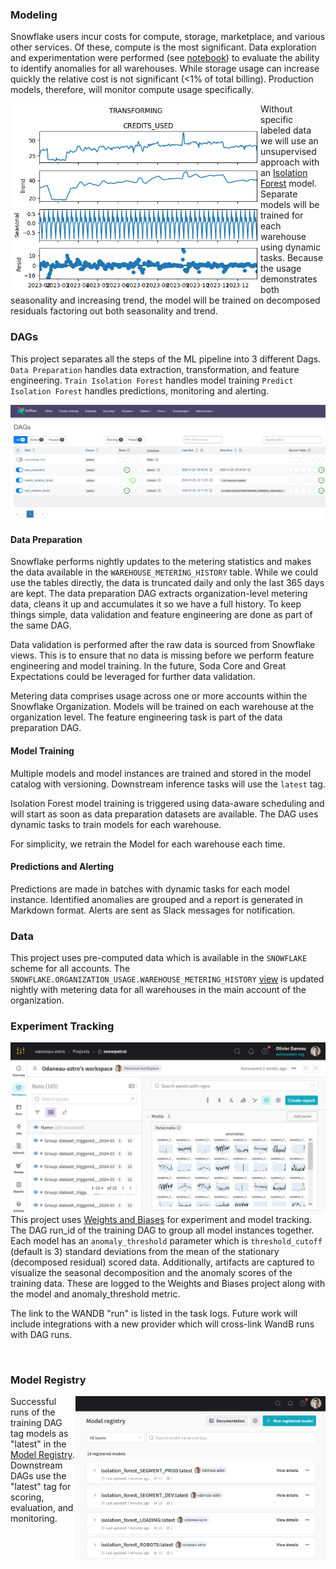 ### Modeling

Snowflake users incur costs for compute, storage, marketplace, and various other services. Of these, compute is the most
significant. Data exploration and experimentation were performed (see [notebook](notebooks/snowpatrol.ipynb)) to evaluate
the ability to identify anomalies for all warehouses.
While storage usage can increase quickly the relative cost is not significant (<1% of total billing).
Production models, therefore, will monitor compute usage specifically.

<p align="center">
  <img src="docs/images/transforming_decompose.png" width="400" align="left"/>
</p>

Without specific labeled data we will use an unsupervised approach with
an [Isolation Forest](https://en.wikipedia.org/wiki/Isolation_forest) model. Separate models
will be trained for each warehouse using dynamic tasks. Because the usage demonstrates both seasonality and
increasing trend, the model will be trained on decomposed residuals factoring out both seasonality and trend.
<br clear="left"/>

### DAGs

This project separates all the steps of the ML pipeline into 3 different Dags.
`Data Preparation` handles data extraction, transformation, and feature engineering.
`Train Isolation Forest` handles model training
`Predict Isolation Forest` handles predictions, monitoring and alerting.

<p align="center"><img src="docs/images/dags.png" width="800"/></p>

#### Data Preparation

Snowflake performs nightly updates to the metering statistics and makes the data available in
the `WAREHOUSE_METERING_HISTORY` table.
While we could use the tables directly, the data is truncated daily and only the last 365 days are kept.
The data preparation DAG extracts organization-level metering data, cleans it up and accumulates it so we have a full
history. To keep things simple, data validation and feature engineering are done as part of the same DAG.

Data validation is performed after the raw data is sourced from Snowflake views.
This is to ensure that no data is missing before we perform feature engineering and model training.
In the future, Soda Core and Great Expectations could be leveraged for further data validation.

Metering data comprises usage across one or more accounts within the Snowflake Organization. Models will be trained
on each warehouse at the organization level. The feature engineering task is part of the data preparation DAG.

#### Model Training

Multiple models and model instances are trained and stored in the model catalog with versioning. Downstream inference
tasks will use the `latest` tag.

Isolation Forest model training is triggered using data-aware scheduling and will start as soon as data preparation
datasets are available.
The DAG uses dynamic tasks to train models for each warehouse.

For simplicity, we retrain the Model for each warehouse each time.

#### Predictions and Alerting

Predictions are made in batches with dynamic tasks for each model instance. Identified anomalies are grouped and a report
is generated in Markdown format. Alerts are sent as Slack messages for notification.

### Data

This project uses pre-computed data which is available in the `SNOWFLAKE` scheme for all accounts.
The `SNOWFLAKE.ORGANIZATION_USAGE.WAREHOUSE_METERING_HISTORY` [view](https://docs.snowflake.com/en/sql-reference/organization-usage/warehouse_metering_history)
is updated nightly with metering data for all warehouses in the main account of the organization.

### Experiment Tracking

<p>
  <img src="docs/images/model_details.png" width="600" align="right"/>
</p>

This project uses [Weights and Biases](https://wandb.ai/snowpatrol/snowpatrol) for experiment and model tracking.
The DAG run_id of the training DAG to group all model instances together. Each model has an `anomaly_threshold`
parameter which is `threshold_cutoff` (default is 3) standard deviations from the mean of the stationary (decomposed
residual) scored data. Additionally, artifacts are captured to visualize the seasonal decomposition and the anomaly
scores of the training data. These are logged to the Weights and Biases project along with the model and
anomaly_threshold metric.

The link to the WANDB "run" is listed in the task logs. Future work will include integrations with a new provider which
will cross-link WandB runs with DAG runs.

<br clear="right"/>

### Model Registry

<p>
  <img src="docs/images/model_registry.png" width="400" align="right"/>
</p>

Successful runs of the training DAG tag models as "latest" in the [Model Registry](https://wandb.ai/registry/model).
Downstream DAGs use the "latest" tag for scoring, evaluation, and monitoring.

<br clear="right"/>
